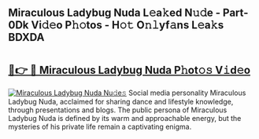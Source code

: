 ## Miraculous Ladybug Nuda L𝚎a𝚔ed N𝚞𝚍e - Part-0Dk Vi𝚍𝚎o P𝚑𝚘tos - H𝚘𝚝 O𝚗𝚕yf𝚊ns L𝚎a𝚔s BDXDA

# <h2><a href="http://kfboaqe.oniu.top/?m=Miraculous+Ladybug+Nuda">🔗👉 🔴 Miraculous Ladybug Nuda P𝚑ot𝚘𝚜 V𝚒d𝚎o</a></h2>

[![Miraculous Ladybug Nuda Nu𝚍e𝚜](https://i.imgur.com/0qMVB7G.gif)](http://kfboaqe.oniu.top/?m=Miraculous+Ladybug+Nuda)
Social media personality Miraculous Ladybug Nuda, acclaimed for sharing dance and lifestyle knowledge, through presentations and blogs. The public persona of Miraculous Ladybug Nuda is defined by its warm and approachable energy, but the mysteries of his private life remain a captivating enigma.  
